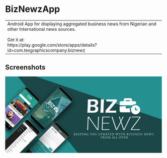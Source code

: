 # BizNewzApp
<table>
<tr>
<td>
  Android App for displaying aggregated business news from Nigerian and other International news sources.
<br>  <br>
  Get it at:
  <br>
  https://play.google.com/store/apps/details?id=com.texgraphicscompany.biznewz
</td>
</tr>
</table>

## Screenshots

![Promo Image](screenshots/IMG-20191207-WA0016.jpg)
